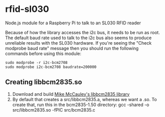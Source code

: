 # rfid-sl030

Node.js module for a Raspberry Pi to talk to an SL030 RFID reader

Because of how the library accesses the i2c bus, it needs to be run as root.  The default baud rate used to talk to the i2c bus also seems to produce unreliable results with the SL030 hardware.  If you're seeing the "Check modprobe baud rate" message then you should run the following commands before using this module:

    sudo modprobe -r i2c-bcm2708
    sudo modprobe i2c-bcm2708 baudrate=200000

## Creating libbcm2835.so

1. Download and build [Mike McCauley's libbcm2835 library](http://www.airspayce.com/mikem/bcm2835/)
1. By default that creates a src/libbcm2835.a, whereas we want a .so.  To create that, run this in the bcm2835-1.50 directory:
    gcc -shared -o src/libbcm2835.so -fPIC src/bcm2835.c

